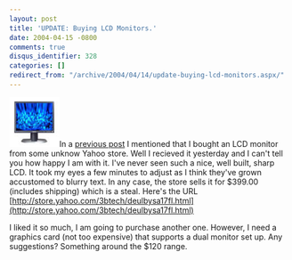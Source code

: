 ```yaml
---
layout: post
title: 'UPDATE: Buying LCD Monitors.'
date: 2004-04-15 -0800
comments: true
disqus_identifier: 328
categories: []
redirect_from: "/archive/2004/04/14/update-buying-lcd-monitors.aspx/"
---
```


![](/images/dellultrasharp.jpg)In a [previous
post](http://haacked.europe.webmatrixhosting.net/archive/2004/04/07/305.aspx "Previous Post")
I mentioned that I bought an LCD monitor from some unknow Yahoo store.
Well I recieved it yesterday and I can't tell you how happy I am with
it. I've never seen such a nice, well built, sharp LCD. It took my eyes
a few minutes to adjust as I think they've grown accustomed to blurry
text. In any case, the store sells it for \$399.00 (includes shipping)
which is a steal. Here's the URL
[http://store.yahoo.com/3btech/deulbysa17fl.html](http://store.yahoo.com/3btech/deulbysa17fl.html)

I liked it so much, I am going to purchase another one. However, I need
a graphics card (not too expensive) that supports a dual monitor set up.
Any suggestions? Something around the \$120 range.

